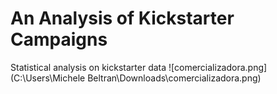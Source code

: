 # An Analysis of Kickstarter Campaigns
Statistical analysis on kickstarter data
![comercializadora.png](C:\Users\Michele Beltran\Downloads\comercializadora.png)
